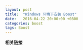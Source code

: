 ```yaml
---
layout: post
title:  "Windows 环境下安装 Boost"
date:   2016-04-22 20:00:00 +0800
categories: boost
tags: Boost
---
```


**相关链接**  